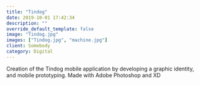 ```yaml
---
title: "Tindog"
date: 2019-10-01 17:42:34
description: ""
override_default_template: false
image: "Tindog.jpg"
images: ["Tindog.jpg", "machine.jpg"]
client: Somebody
category: Digital
---
```


Creation of the Tindog mobile application by developing a graphic identity, and mobile prototyping. Made with Adobe Photoshop and XD
